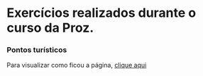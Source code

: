 # Exercícios realizados durante o curso da Proz.

### Pontos turísticos 
Para visualizar como ficou a página, [clique aqui](https://mirraelly.github.io/exercicios-proz/pontos-turisticos-europa)

